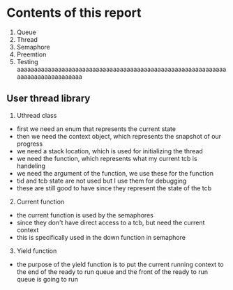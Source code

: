 # Contents of this report
1. Queue
2. Thread
3. Semaphore
4. Preemtion
5. Testing
aaaaaaaaaaaaaaaaaaaaaaaaaaaaaaaaaaaaaaaaaaaaaaaaaaaaaaaaaaaaaaaaaaaaaaaaaaaaaaaa
## User thread library
1. Uthread class
* first we need an enum that represents the current state
* then we need the context object, which represents the snapshot of our progress
* we need a stack location, which is used for initializing the thread
* we need the function, which represents what my current tcb is handeling
* we need the argument of the function, we use these for the function
* tid and tcb state are not used but I use them for debugging
* these are still good to have since they represent the state of the tcb
2. Current function
* the current function is used by the semaphores
* since they don't have direct access to a tcb, but need the current context
* this is specifically used in the down function in semaphore
3. Yield function
* the purpose of the yield function is to put the current running context
 to the end of the ready to run queue and the front of the ready to run queue
 is going to run
